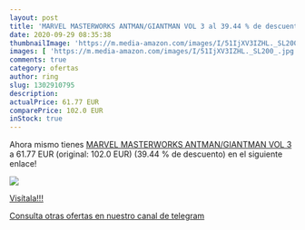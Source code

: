 ```yaml
---
layout: post
title: 'MARVEL MASTERWORKS ANTMAN/GIANTMAN VOL 3 al 39.44 % de descuento'
date: 2020-09-29 08:35:38
thumbnailImage: 'https://m.media-amazon.com/images/I/51IjXV3IZHL._SL200_.jpg'
images: [ 'https://m.media-amazon.com/images/I/51IjXV3IZHL._SL200_.jpg' ]
comments: true
category: ofertas
author: ring
slug: 1302910795
description:
actualPrice: 61.77 EUR
comparePrice: 102.0 EUR
inStock: true
---
```


Ahora mismo tienes [MARVEL MASTERWORKS ANTMAN/GIANTMAN VOL 3](https://www.amazon.es/dp/1302910795/?tag=redken-21) a 61.77 EUR (original: 102.0 EUR) (39.44 %  de descuento) en el siguiente enlace!

[![](https://m.media-amazon.com/images/I/51IjXV3IZHL._SL200_.jpg)](https://www.amazon.es/dp/1302910795/?tag=redken-21)

[Visítala!!!](https://www.amazon.es/dp/1302910795/?tag=redken-21)

[Consulta otras ofertas en nuestro canal de telegram](https://t.me/s/ofertas25)
